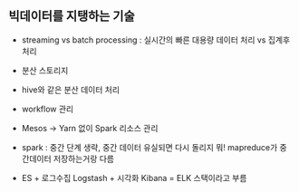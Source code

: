 ## 빅데이터를 지탱하는 기술

* streaming vs batch processing
: 실시간의 빠른 대용량 데이터 처리 vs 집계후 처리 
* 분산 스토리지
* hive와 같은 분산 데이터 처리
* workflow 관리

* Mesos -> Yarn 없이 Spark 리소스 관리
* spark : 중간 단계 생략, 중간 데이터 유실되면 다시 돌리지 뭐! mapreduce가 중간데이터 저장하는거랑 다름
* ES + 로그수집 Logstash + 시각화 Kibana = ELK 스택이라고 부름
